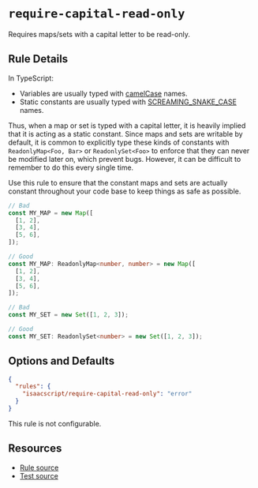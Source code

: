 # `require-capital-read-only`

Requires maps/sets with a capital letter to be read-only.

## Rule Details

In TypeScript:

- Variables are usually typed with [camelCase](https://en.wikipedia.org/wiki/Camel_case) names.
- Static constants are usually typed with [SCREAMING_SNAKE_CASE](https://en.wikipedia.org/wiki/Snake_case) names.

Thus, when a map or set is typed with a capital letter, it is heavily implied that it is acting as a static constant. Since maps and sets are writable by default, it is common to explicitly type these kinds of constants with `ReadonlyMap<Foo, Bar>` or `ReadonlySet<Foo>` to enforce that they can never be modified later on, which prevent bugs. However, it can be difficult to remember to do this every single time.

Use this rule to ensure that the constant maps and sets are actually constant throughout your code base to keep things as safe as possible.

```ts
// Bad
const MY_MAP = new Map([
  [1, 2],
  [3, 4],
  [5, 6],
]);

// Good
const MY_MAP: ReadonlyMap<number, number> = new Map([
  [1, 2],
  [3, 4],
  [5, 6],
]);

// Bad
const MY_SET = new Set([1, 2, 3]);

// Good
const MY_SET: ReadonlySet<number> = new Set([1, 2, 3]);
```

## Options and Defaults

```json
{
  "rules": {
    "isaacscript/require-capital-read-only": "error"
  }
}
```

This rule is not configurable.

## Resources

- [Rule source](../../src/rules/require-capital-read-only.ts)
- [Test source](../../tests/rules/require-capital-read-only.test.ts)
